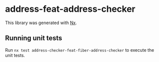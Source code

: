 # address-feat-address-checker

This library was generated with [Nx](https://nx.dev).

## Running unit tests

Run `nx test address-checker-feat-fiber-address-checker` to execute the unit tests.
